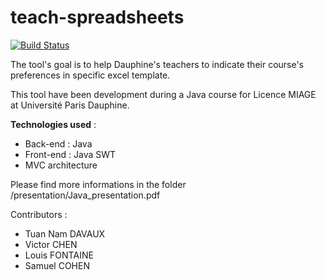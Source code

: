 # teach-spreadsheets
[![Build Status](https://travis-ci.org/LosProfesoresDeDauphine/Teach-spreadsheets.svg?branch=master)](https://travis-ci.org/LosProfesoresDeDauphine/Teach-spreadsheets)

The tool's goal is to help Dauphine's teachers to indicate their course's preferences in specific excel template.

This tool have been development during a Java course for Licence MIAGE at Université Paris Dauphine.

<b>Technologies used</b> :
- Back-end : Java
- Front-end : Java SWT
- MVC architecture

Please find more informations in the folder /presentation/Java_presentation.pdf

Contributors :
- Tuan Nam DAVAUX
- Victor CHEN
- Louis FONTAINE
- Samuel COHEN
